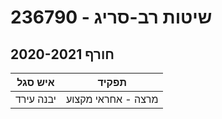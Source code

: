# 236790 - שיטות רב-סריג

## חורף 2020-2021

| איש סגל | תפקיד |
| ---- | ---- |
| יבנה עירד | מרצה - אחראי מקצוע |

